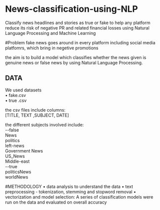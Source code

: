 # News-classification-using-NLP
Classify news headlines and stories as true or fake to help any platform reduce its risk of negative PR and related financial losses using Natural Language Processing and Machine Learning

#Problem
fake news goes around in every platform including social media platfomrs, which bring in negetive promotions

the aim is to build a model which classifies whether the news given is genuine news or false news by using Natural Language Processing.

## DATA

We used datasets<br/>
• fake.csv<br/>
• true .csv

the csv files include columns:<br/>
[TITLE, TEXT ,SUBJECT, DATE]

the different subjects involved include:<br/>
--false<br/>
News<br/>
politics<br/>
left-news<br/>
Government News<br/>
US_News<br/>
Middle-east<br/>
--true<br/>
politicsNews<br/>
worldNews<br/>

#METHODOLOGY
• data analysis to understand the data
• text preprocessing - tokenization, stemming and stopword removal
• vectorization and model selection: A series of classification models were run on the data and evaluated on overall accuracy
